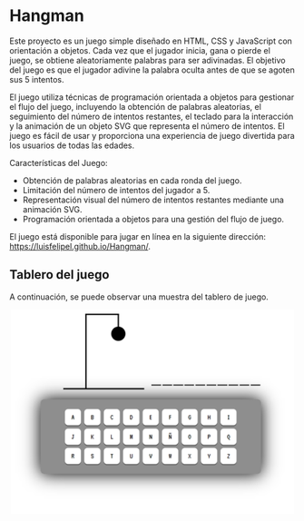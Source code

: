 # Hangman

Este proyecto es un juego simple diseñado en HTML, CSS y JavaScript con orientación a objetos. Cada vez que el jugador inicia, gana o pierde el juego, se obtiene aleatoriamente palabras para ser adivinadas. El objetivo del juego es que el jugador adivine la palabra oculta antes de que se agoten sus 5 intentos.

El juego utiliza técnicas de programación orientada a objetos para gestionar el flujo del juego, incluyendo la obtención de palabras aleatorias, el seguimiento del número de intentos restantes, el teclado para la interacción y la animación de un objeto SVG que representa el número de intentos. El juego es fácil de usar y proporciona una experiencia de juego divertida para los usuarios de todas las edades.

Características del Juego:

- Obtención de palabras aleatorias en cada ronda del juego.
- Limitación del número de intentos del jugador a 5.
- Representación visual del número de intentos restantes mediante una animación SVG.
- Programación orientada a objetos para una gestión del flujo de juego.

El juego está disponible para jugar en línea en la siguiente dirección: https://luisfelipel.github.io/Hangman/. 

## Tablero del juego

A continuación, se puede observar una muestra del tablero de juego. 

<p align="center">
<img src="https://github.com/LuisFelipeL/Hangman/blob/master/img/hangman.PNG" width="500px">
</p>
